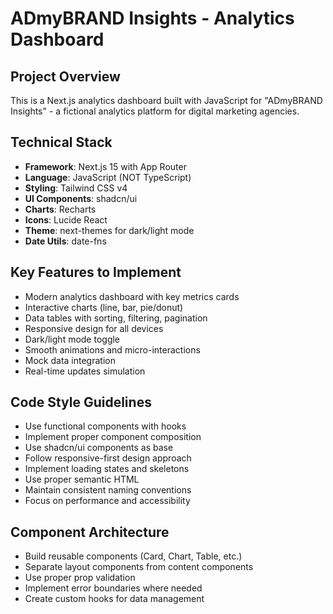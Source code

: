 # ADmyBRAND Insights - Analytics Dashboard

<!-- Use this file to provide workspace-specific custom instructions to Copilot. For more details, visit https://code.visualstudio.com/docs/copilot/copilot-customization#_use-a-githubcopilotinstructionsmd-file -->

## Project Overview

This is a Next.js analytics dashboard built with JavaScript for "ADmyBRAND Insights" - a fictional analytics platform for digital marketing agencies.

## Technical Stack

- **Framework**: Next.js 15 with App Router
- **Language**: JavaScript (NOT TypeScript)
- **Styling**: Tailwind CSS v4
- **UI Components**: shadcn/ui
- **Charts**: Recharts
- **Icons**: Lucide React
- **Theme**: next-themes for dark/light mode
- **Date Utils**: date-fns

## Key Features to Implement

- Modern analytics dashboard with key metrics cards
- Interactive charts (line, bar, pie/donut)
- Data tables with sorting, filtering, pagination
- Responsive design for all devices
- Dark/light mode toggle
- Smooth animations and micro-interactions
- Mock data integration
- Real-time updates simulation

## Code Style Guidelines

- Use functional components with hooks
- Implement proper component composition
- Use shadcn/ui components as base
- Follow responsive-first design approach
- Implement loading states and skeletons
- Use proper semantic HTML
- Maintain consistent naming conventions
- Focus on performance and accessibility

## Component Architecture

- Build reusable components (Card, Chart, Table, etc.)
- Separate layout components from content components
- Use proper prop validation
- Implement error boundaries where needed
- Create custom hooks for data management
